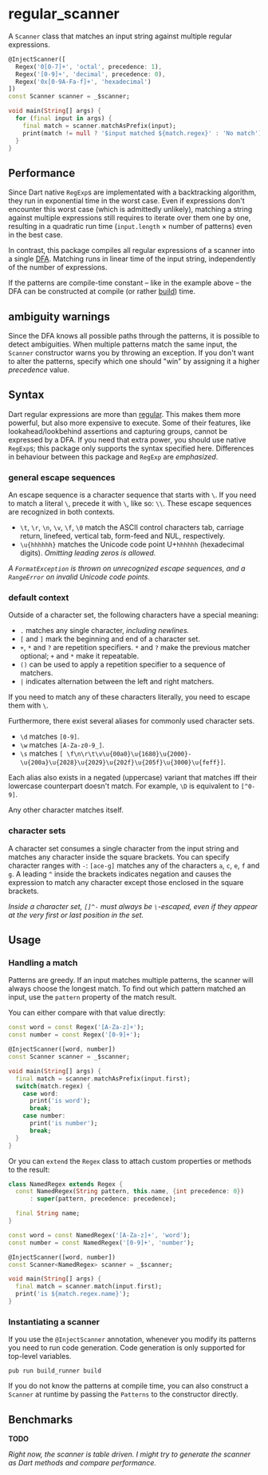 regular_scanner
===============

A `Scanner` class that matches an input string against multiple regular expressions.

```dart
@InjectScanner([
  Regex('0[0-7]+', 'octal', precedence: 1),
  Regex('[0-9]+', 'decimal', precedence: 0),
  Regex('0x[0-9A-Fa-f]+', 'hexadecimal')
])
const Scanner scanner = _$scanner;

void main(String[] args) {
  for (final input in args) {
    final match = scanner.matchAsPrefix(input);
    print(match != null ? '$input matched ${match.regex}' : 'No match');
  }
}
```

Performance
-----------

Since Dart native `RegExp`s are implementated with a backtracking algorithm, they run in exponential time in the worst case.
Even if expressions don't encounter this worst case (which is admittedly unlikely), matching a string against multiple expressions still requires to iterate over them one by one, resulting in a quadratic run time (`input.length` × number of patterns) even in the best case.

In contrast, this package compiles all regular expressions of a scanner into a single [DFA][dfa].
Matching runs in linear time of the input string, independently of the number of expressions.

If the patterns are compile-time constant – like in the example above – the DFA can be constructed at compile (or rather [build][build]) time.

ambiguity warnings
------------------

Since the DFA knows all possible paths through the patterns, it is possible to detect ambiguities.
When multiple patterns match the same input, the `Scanner` constructor warns you by throwing an exception.
If you don't want to alter the patterns, specify which one should "win" by assigning it a higher _precedence_ value.

Syntax
------

Dart regular expressions are more than [regular][regular language].
This makes them more powerful, but also more expensive to execute.
Some of their features, like lookahead/lookbehind assertions and capturing groups, cannot be expressed by a DFA.
If you need that extra power, you should use native `RegExp`s; this package only supports the syntax specified here.
Differences in behaviour between this package and `RegExp` are _emphasized_.

### general escape sequences

An escape sequence is a character sequence that starts with `\`.
If you need to match a literal `\`, precede it with `\`, like so: `\\`.
These escape sequences are recognized in both contexts.

 * `\t`, `\r`, `\n`, `\v`, `\f`, `\0` match the ASCII control characters tab, carriage return, linefeed, vertical tab, form-feed and NUL, respectively.
 * `\u{hhhhhh}` matches the Unicode code point U+`hhhhhh` (hexadecimal digits).
   _Omitting leading zeros is allowed._

_A `FormatException` is thrown on unrecognized escape sequences, and a `RangeError` on invalid Unicode code points._

### default context

Outside of a character set, the following characters have a special meaning:

 * `.` matches any single character, _including newlines._
 * `[` and `]` mark the beginning and end of a character set.
 * `+`, `*` and `?` are repetition specifiers.
   `*` and `?` make the previous matcher optional; `+` and `*` make it repeatable.
 * `()` can be used to apply a repetition specifier to a sequence of matchers.
 * `|` indicates alternation between the left and right matchers.

If you need to match any of these characters literally, you need to escape them with `\`.

Furthermore, there exist several aliases for commonly used character sets.

 * `\d` matches `[0-9]`.
 * `\w` matches `[A-Za-z0-9_]`.
 * `\s` matches `[ \f\n\r\t\v\u{00a0}\u{1680}\u{2000}-\u{200a}\u{2028}\u{2029}\u{202f}\u{205f}\u{3000}\u{feff}]`.

Each alias also exists in a negated (uppercase) variant that matches iff their lowercase counterpart doesn't match.
For example, `\D` is equivalent to `[^0-9]`.

Any other character matches itself.

### character sets

A character set consumes a single character from the input string and matches any character inside the square brackets.
You can specify character ranges with `-`:
`[ace-g]` matches any of the characters `a`, `c`, `e`, `f` and `g`.
A leading `^` inside the brackets indicates negation and causes the expression to match any character except those enclosed in the square brackets.

_Inside a character set, `[]^-` must always be `\`-escaped, even if they appear at the very first or last position in the set._

Usage
-----

### Handling a match

Patterns are greedy.
If an input matches multiple patterns, the scanner will always choose the longest match.
To find out which pattern matched an input, use the `pattern` property of the match result.

You can either compare with that value directly:

```dart
const word = const Regex('[A-Za-z]+');
const number = const Regex('[0-9]+');

@InjectScanner([word, number])
const Scanner scanner = _$scanner;

void main(String[] args) {
  final match = scanner.matchAsPrefix(input.first);
  switch(match.regex) {
    case word:
      print('is word');
      break;
    case number:
      print('is number');
      break;
  }
}
```

Or you can `extend` the `Regex` class to attach custom properties or methods to the result:

```dart
class NamedRegex extends Regex {
  const NamedRegex(String pattern, this.name, {int precedence: 0})
      : super(pattern, precedence: precedence);

  final String name;
}

const word = const NamedRegex('[A-Za-z]+', 'word');
const number = const NamedRegex('[0-9]+', 'number');

@InjectScanner([word, number])
const Scanner<NamedRegex> scanner = _$scanner;

void main(String[] args) {
  final match = scanner.match(input.first);
  print('is ${match.regex.name}');
}
```

### Instantiating a scanner

If you use the `@InjectScanner` annotation, whenever you modify its patterns you need to run code generation. Code generation is only supported for top-level variables.

```shell
pub run build_runner build
```

If you do not know the patterns at compile time, you can also construct a `Scanner` at runtime by passing the `Patterns` to the constructor directly.

Benchmarks
----------

**TODO**

_Right now, the scanner is table driven. I might try to generate the scanner as Dart methods and compare performance._

[dfa]: https://en.wikipedia.org/wiki/Deterministic_finite_automaton
[build]: https://pub.dartlang.org/packages/build_runner
[regular language]: https://en.wikipedia.org/wiki/Regular_language
